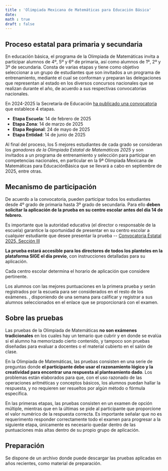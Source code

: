 ```yaml
---
title : 'Olimpiada Mexicana de Matemáticas para Educación Básica'
date: 
math : true
draft : false
---
```


## Proceso estatal para primaria y secundaria

En educación básica, el programa de la Olimpiada de Matemáticas invita a participar alumnos de 4º, 5º y 6º de primaria, así como alumnos de 1º, 2º y 3º de secundaria. Consta de varias etapas y tiene como objetivo seleccionar a un grupo de estudiantes que son invitados a un programa de entrenamiento, mediante el cual se conforman y preparan las delegaciones que representan al estado en los diversos concursos nacionales que se realizan durante el año, de acuerdo a sus respectivas convocatorias nacionales.

En 2024-2025 la Secretaría de Educación [ha publicado una convocatoria](https://educacion.yucatan.gob.mx/multimedia/publicaciones/250113_ConvocatoriaMatematicas.pdf) que establece 4 etapas.

* **Etapa Escuela**: 14 de febrero de 2025
* **Etapa Zona**: 14 de marzo de 2025
* **Etapa Regional**: 24 de mayo de 2025
* **Etapa Entidad**: 14 de junio de 2025


Al final del proceso, los 5 mejores estudiantes de cada grado se consideran los *ganadores de la Olimpiada Estatal de Matemáticas 2025* y son invitados a un programa de entrenamiento y selección para participar en competencias nacionales, en particular en la 9ª Olimpiada Mexicana de Matemáticas para EducaciónBásica que se llevará a cabo en septiembre de 2025, entre otras.

## Mecanismo de participación

De acuerdo a la convocatoria, pueden participar todos los estudiantes desde 4º grado de primaria hasta 3º grado de secundaria. Para ello **deben solicitar la aplicación de la prueba en su centro escolar antes del día 14 de febrero.** 

Es importante que la autoridad educativa (el director o responsable de la escuela) garantice la oportunidad de presentar en
su centro escolar a cualquier estudiante que desee presentar la prueba 
-- [Convocatoria Estatal 2025, Sección III]( https://educacion.yucatan.gob.mx/multimedia/publicaciones/250113_ConvocatoriaMatematicas.pdf)

**La prueba estará accesible para los directores de todos los planteles en la plataforma SIGE el día previo**, con instrucciones detalladas para su aplicación.

Cada centro escolar determina el horario  de aplicación que considere pertinente.

Los alumnos con las mejores puntuaciones en la primera prueba y serán registrados por la escuela para ser considerados en el resto de los exámenes. , disponiendo de una semana para calificar y registrar a sus alumnos seleccionados en el enlace que se proporcionará con el examen.


 
## Sobre las pruebas

Las pruebas de la Olimpiada de Matemáticas **no son exámenes tradicionales** en los cuales hay un temario que cubrir y en donde se evalúa si el alumno ha memorizado cierto contenido, y tampoco son pruebas diseñadas para evaluar a docentes o el material cubierto en el salón de clase.

En la Olimpiada de Matemáticas, las pruebas consisten en una serie de preguntas donde **el participante debe usar el razonamiento lógico y la creatividad para encontrar una respuesta al planteamiento dado**. Los problemas están elaborados para que, con el uso razonado de las operaciones aritméticas y conceptos básicos, los alumnos puedan hallar la respuesta, y no requieren ser resueltos por algún método o fórmula específica.

En las primeras etapas, las pruebas consisten en un examen de opción múltiple, mientras que en la últimas se pide al participante que proporcione el valor numérico de la respuesta correcta.  Es importante señalar que no es requerimento responder correctamente todo el examen para progresar a la siguiente etapa, únicamente es necesario quedar dentro de las puntuaciones más altas dentro de su propio grupo de aplicación.

## Preparación

Se dispone de un archivo donde puede descargar las pruebas aplicadas en años recientes, como material de preparación.




